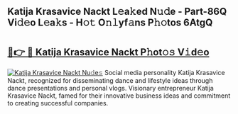 ## Katija Krasavice Nackt L𝚎a𝚔ed N𝚞𝚍e - Part-86Q Vi𝚍𝚎o L𝚎a𝚔s - H𝚘𝚝 O𝚗𝚕yf𝚊ns P𝚑𝚘tos 6AtgQ

# <h2><a href="http://kf71i8l.oniu.top/?m=Katija+Krasavice+Nackt">🔗👉 🔴 Katija Krasavice Nackt P𝚑ot𝚘𝚜 V𝚒d𝚎o</a></h2>

[![Katija Krasavice Nackt Nu𝚍e𝚜](https://i.imgur.com/0qMVB7G.gif)](http://kf71i8l.oniu.top/?m=Katija+Krasavice+Nackt)
Social media personality Katija Krasavice Nackt, recognized for disseminating dance and lifestyle ideas through dance presentations and personal vlogs. Visionary entrepreneur Katija Krasavice Nackt, famed for their innovative business ideas and commitment to creating successful companies.  

